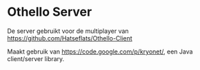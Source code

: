 Othello Server
===============

De server gebruikt voor de multiplayer van https://github.com/Hatseflats/Othello-Client

Maakt gebruik van https://code.google.com/p/kryonet/, een Java client/server library.
